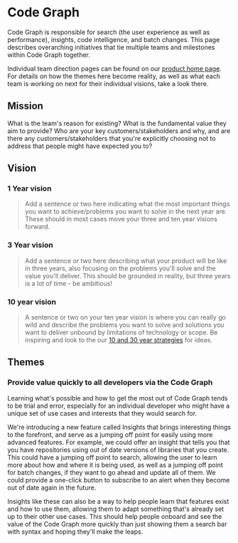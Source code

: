 # Code Graph

Code Graph is responsible for search (the user experience as well as performance), insights, code intelligence, and batch changes. This page describes overarching initiatives that tie multiple teams and milestones within Code Graph together.

Individual team direction pages can be found on our [product home page](../../product/index.md#code-graph). For details on how the themes here become reality, as well as what each team is working on next for their individual visions, take a look there.

## Mission

What is the team's reason for existing? What is the fundamental value they aim to provide? Who are your key customers/stakeholders and why, and are there any customers/stakeholders that you're explicitly choosing not to address that people might have expected you to?

## Vision

### 1 Year vision

> Add a sentence or two here indicating what the most important things you want to achieve/problems you want to solve in the next year are. These should in most cases move your three and ten year visions forward.

### 3 Year vision

> Add a sentence or two here describing what your product will be like in three years, also focusing on the problems you'll solve and the value you'll deliver. This should be grounded in reality, but three years is a lot of time - be ambitious!

### 10 year vision

> A sentence or two on your ten year vision is where you can really go wild and describe the problems you want to solve and solutions you want to deliver unbound by limitations of technology or scope. Be inspiring and look to the our [10 and 30 year strategies](../../company/strategy.md#sourcegraph-strategy) for ideas.

## Themes

### Provide value quickly to all developers via the Code Graph

Learning what's possible and how to get the most out of Code Graph tends to be trial and error, especially for an individual developer who might have a unique set of use cases and interests that they would search for.

We're introducing a new feature called Insights that brings interesting things to the forefront, and serve as a jumping off point for easily using more advanced features. For example, we could offer an insight that tells you that you have repositories using out of date versions of libraries that you create. This could have a jumping off point to search, allowing the user to learn more about how and where it is being used, as well as a jumping off point for batch changes, if they want to go ahead and update all of them. We could provide a one-click button to subscribe to an alert when they become out of date again in the future.

Insights like these can also be a way to help people learn that features exist and how to use them, allowing them to adapt something that's already set up to their other use cases. This should help people onboard and see the value of the Code Graph more quickly than just showing them a search bar with syntax and hoping they'll make the leaps.

